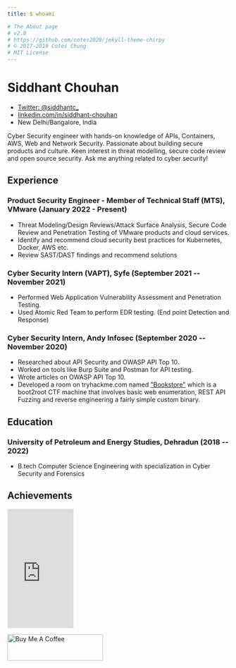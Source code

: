 ```yaml
---
title: $ whoami

# The About page
# v2.0
# https://github.com/cotes2020/jekyll-theme-chirpy
# © 2017-2019 Cotes Chung
# MIT License
---
```

<!-- The (first) h1 will be used as the <title> of the HTML page -->
# Siddhant Chouhan

<!-- The unordered list immediately after the h1 will be formatted on a single
line. It is intended to be used for contact details -->
- [Twitter: @siddhantc_](https://twitter.com/siddhantc_) 
- [linkedin.com/in/siddhant-chouhan](https://www.linkedin.com/in/siddhant-chouhan/)
- New Delhi/Bangalore, India

<!-- The paragraph after the h1 and ul and before the first h2 is optional. It
is intended to be used for a short summary. -->
Cyber Security engineer with hands-on knowledge of APIs, Containers, AWS, Web and Network Security. Passionate about building secure products and culture. Keen interest in threat modelling, secure code review and open source security. Ask me anything related to cyber security!

## Experience

<!-- You have to wrap the "left" and "right" half of these headings in spans by
hand -->

### <span>Product Security Engineer - Member of Technical Staff (MTS), VMware</span> <span>(January 2022 - Present)</span>

- Threat Modeling/Design Reviews/Attack Surface Analysis, Secure Code Review and Penetration Testing of VMware products and cloud services. 
- Identify and recommend cloud security best practices for Kubernetes, Docker, AWS etc.
- Review SAST/DAST findings and recommend solutions

### <span>Cyber Security Intern (VAPT), Syfe</span> <span>(September 2021 -- November 2021)</span>

- Performed Web Application Vulnerability Assessment and Penetration Testing.
- Used Atomic Red Team to perform EDR testing. (End point Detection and Response)

### <span>Cyber Security Intern, Andy Infosec</span> <span>(September 2020 -- November 2020)</span>

- Researched about API Security and OWASP API Top 10.
- Worked on tools like Burp Suite and Postman for API testing.
- Wrote articles on OWASP API Top 10.
- Developed a room on tryhackme.com named ["Bookstore"](https://tryhackme.com/room/bookstoreoc) which is a boot2root CTF machine that involves basic web enumeration, REST API Fuzzing and reverse engineering a fairly simple custom binary.

## Education

### <span>University of Petroleum and Energy Studies, Dehradun</span> <span>(2018 -- 2022)</span>

  - B.tech Computer Science Engineering with specialization in Cyber Security and Forensics


## Achievements

<div data-iframe-width="150" data-iframe-height="270" data-share-badge-id="eb4e65ad-6ee5-485d-a6af-4f187268205d" data-share-badge-host="https://www.credly.com"></div><script type="text/javascript" async src="//cdn.credly.com/assets/utilities/embed.js"></script>

<iframe
  src="https://api.accredible.com/v1/frontend/credential_website_embed_image/badge/91503804"
  width="150"
  height="270"
  frameborder="0"
  allowfullscreen>
</iframe>


<a href="https://www.buymeacoffee.com/sidchn" target="_blank"><img src="https://cdn.buymeacoffee.com/buttons/v2/default-blue.png" alt="Buy Me A Coffee" style="height: 60px !important;width: 217px !important;" ></a>
